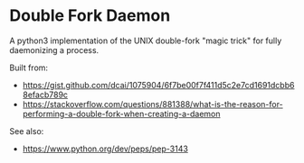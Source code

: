 # Double Fork Daemon

A python3 implementation of the UNIX double-fork "magic trick" for fully
daemonizing a process.

Built from:

- https://gist.github.com/dcai/1075904/6f7be00f7f411d5c2e7cd1691dcbb68efacb789c
- https://stackoverflow.com/questions/881388/what-is-the-reason-for-performing-a-double-fork-when-creating-a-daemon

See also:

- https://www.python.org/dev/peps/pep-3143
